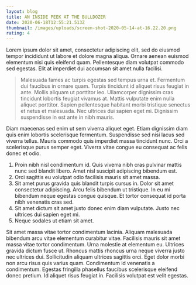 ```yaml
---
layout: blog
title: AN INSIDE PEEK AT THE BULLDOZER
date: 2020-06-18T12:55:21.513Z
thumbnail: /images/uploads/screen-shot-2020-05-14-at-16.22.20.png
rating: 4
---
```

Lorem ipsum dolor sit amet, consectetur adipiscing elit, sed do eiusmod tempor incididunt ut labore et dolore magna aliqua. Ornare aenean euismod elementum nisi quis eleifend quam. Pellentesque diam volutpat commodo sed egestas. Elit at imperdiet dui accumsan sit amet nulla facilisi. 

> Malesuada fames ac turpis egestas sed tempus urna et. Fermentum dui faucibus in ornare quam. Turpis tincidunt id aliquet risus feugiat in ante. Mollis aliquam ut porttitor leo. Ullamcorper dignissim cras tincidunt lobortis feugiat vivamus at. Mattis vulputate enim nulla aliquet porttitor. Sapien pellentesque habitant morbi tristique senectus et netus et malesuada. Nec ultrices dui sapien eget mi. Dignissim suspendisse in est ante in nibh mauris.

Diam maecenas sed enim ut sem viverra aliquet eget. Etiam dignissim diam quis enim lobortis scelerisque fermentum. Suspendisse sed nisi lacus sed viverra tellus. Mauris commodo quis imperdiet massa tincidunt nunc. Orci a scelerisque purus semper eget. Viverra vitae congue eu consequat ac felis donec et odio.

1. Proin nibh nisl condimentum id. Quis viverra nibh cras pulvinar mattis nunc sed blandit libero. Amet nisl suscipit adipiscing bibendum est. 
2. Orci sagittis eu volutpat odio facilisis mauris sit amet massa.
3. Sit amet purus gravida quis blandit turpis cursus in. Dolor sit amet consectetur adipiscing. Arcu felis bibendum ut tristique. In eu mi bibendum neque egestas congue quisque. Et tortor consequat id porta nibh venenatis cras sed. 
4. Sit amet dictum sit amet justo donec enim diam vulputate. Justo nec ultrices dui sapien eget mi. 
5. Neque sodales ut etiam sit amet.

Sit amet massa vitae tortor condimentum lacinia. Aliquam malesuada bibendum arcu vitae elementum curabitur vitae. Facilisis mauris sit amet massa vitae tortor condimentum. Urna molestie at elementum eu. Ultrices gravida dictum fusce ut. Rhoncus mattis rhoncus urna neque viverra justo nec ultrices dui. Sollicitudin aliquam ultrices sagittis orci. Eget dolor morbi non arcu risus quis varius quam. Condimentum id venenatis a condimentum. Egestas fringilla phasellus faucibus scelerisque eleifend donec pretium. Id aliquet risus feugiat in. Facilisis volutpat est velit egestas.